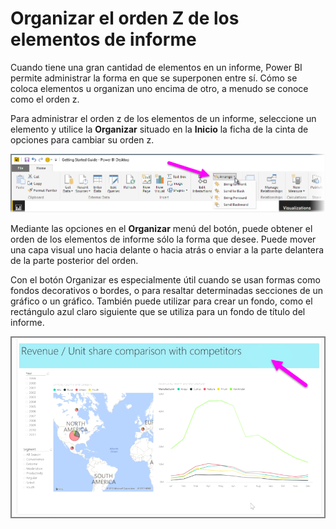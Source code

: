 <properties
   pageTitle="Orden Z"
   description="Controlar cómo se superponen entre sí los elementos de informe"
   services="powerbi"
   documentationCenter=""
   authors="davidiseminger"
   manager="mblythe"
   backup=""
   editor=""
   tags=""
   qualityFocus="no"
   qualityDate=""
   featuredVideoId="MkiiNFI2Ve0"
   courseDuration="3m"/>

<tags
   ms.service="powerbi"
   ms.devlang="NA"
   ms.topic="get-started-article"
   ms.tgt_pltfrm="NA"
   ms.workload="powerbi"
   ms.date="09/29/2016"
   ms.author="davidi"/>

# Organizar el orden Z de los elementos de informe

Cuando tiene una gran cantidad de elementos en un informe, Power BI permite administrar la forma en que se superponen entre sí. Cómo se coloca elementos u organizan uno encima de otro, a menudo se conoce como el orden z.

Para administrar el orden z de los elementos de un informe, seleccione un elemento y utilice la **Organizar** situado en la **Inicio** la ficha de la cinta de opciones para cambiar su orden z.

![](media/powerbi-learning-3-11f-arrange-visual-zorder/3-11f_1.png)

Mediante las opciones en el **Organizar** menú del botón, puede obtener el orden de los elementos de informe sólo la forma que desee. Puede mover una capa visual uno hacia delante o hacia atrás o enviar a la parte delantera de la parte posterior del orden.

Con el botón Organizar es especialmente útil cuando se usan formas como fondos decorativos o bordes, o para resaltar determinadas secciones de un gráfico o un gráfico. También puede utilizar para crear un fondo, como el rectángulo azul claro siguiente que se utiliza para un fondo de título del informe.

![](media/powerbi-learning-3-11f-arrange-visual-zorder/3-11f_2.png)
